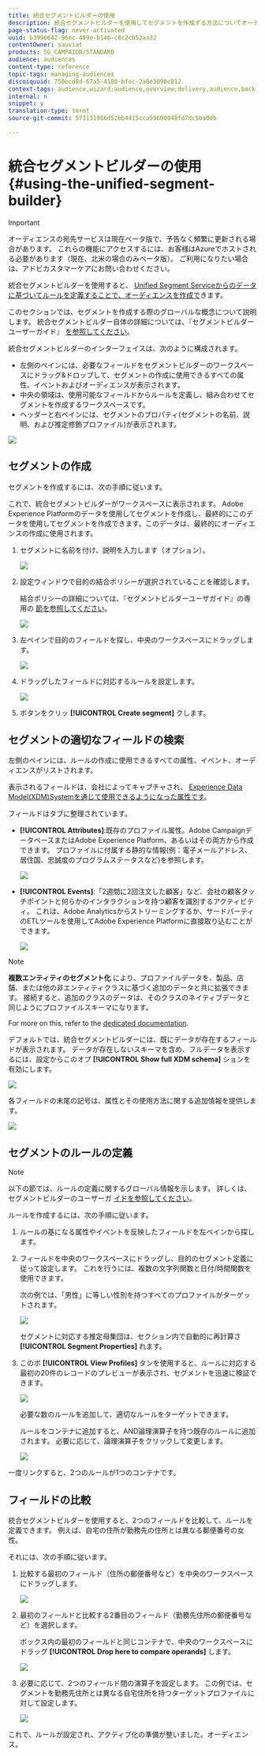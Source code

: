 ```yaml
---
title: 統合セグメントビルダーの使用
description: 統合セグメントビルダーを使用してセグメントを作成する方法についてオーディエンスします。
page-status-flag: never-activated
uuid: b3996642-96ec-489e-b146-c8c2cb52aa32
contentOwner: sauviat
products: SG_CAMPAIGN/STANDARD
audience: audiences
content-type: reference
topic-tags: managing-audiences
discoiquuid: 750ecd8d-67a5-4180-bfec-2a8e3098c812
context-tags: audience,wizard;audience,overview;delivery,audience,back
internal: n
snippet: y
translation-type: tm+mt
source-git-commit: 573131986d52bb4415cca59600048fd7dc5ba0db

---
```



# 統合セグメントビルダーの使用 {#using-the-unified-segment-builder}

>[!IMPORTANT]
>
>オーディエンスの宛先サービスは現在ベータ版で、予告なく頻繁に更新される場合があります。 これらの機能にアクセスするには、お客様はAzureでホストされる必要があります（現在、北米の場合のみベータ版）。 ご利用になりたい場合は、アドビカスタマーケアにお問い合わせください。

統合セグメントビルダーを使用すると、 [Unified Segment Serviceからのデータに基づいてルールを定義することで、オーディエンスを作成で](https://docs.adobe.com/content/help/en/experience-platform/profile/home.html)きます。

このセクションでは、セグメントを作成する際のグローバルな概念について説明します。 統合セグメントビルダー自体の詳細については、『セグメントビルダーユーザーガイド』 [を参照してください](https://docs.adobe.com/content/help/en/experience-platform/segmentation/ui/overview.html)。

統合セグメントビルダーのインターフェイスは、次のように構成されます。

* 左側のペインには、必要なフィールドをセグメントビルダーのワークスペースにドラッグ&amp;ドロップして、セグメントの作成に使用できるすべての属性、イベントおよびオーディエンスが表示されます。
* 中央の領域は、使用可能なフィールドからルールを定義し、組み合わせてセグメントを作成するワークスペースです。
* ヘッダーと右ペインには、セグメントのプロパティ(セグメントの名前、説明、および推定修飾プロファイル)が表示されます。

![](assets/aep_audiences_interface.png)

## セグメントの作成

セグメントを作成するには、次の手順に従います。

これで、統合セグメントビルダーがワークスペースに表示されます。 Adobe Experience Platformのデータを使用してセグメントを作成し、最終的にこのデータを使用してセグメントを作成できます。このデータは、最終的にオーディエンスの作成に使用されます。

1. セグメントに名前を付け、説明を入力します（オプション）。

   ![](assets/aep_audiences_creation_edit_name.png)

1. 設定ウィンドウで目的の結合ポリシーが選択されていることを確認します。

   結合ポリシーの詳細については、『セグメントビルダーユーザガイド』の専用の [節を参照してください](https://docs.adobe.com/content/help/en/experience-platform/segmentation/ui/overview.html)。

   ![](assets/aep_audiences_mergepolicy.png)

1. 左ペインで目的のフィールドを探し、中央のワークスペースにドラッグします。

   ![](assets/aep_audiences_dragfield.png)

1. ドラッグしたフィールドに対応するルールを設定します。

   ![](assets/aep_audiences_configure_rules.png)

1. ボタンをクリッ **[!UICONTROL Create segment]** クします。

## セグメントの適切なフィールドの検索

左側のペインには、ルールの作成に使用できるすべての属性、イベント、オーディエンスがリストされます。

表示されるフィールドは、会社によってキャプチャされ、 [Experience Data Model(XDM)Systemを通じて使用できるようになった属性です](https://docs.adobe.com/content/help/en/experience-platform/xdm/home.html)。

フィールドはタブに整理されています。

* **[!UICONTROL Attributes]**:既存のプロファイル属性。Adobe CampaignデータベースまたはAdobe Experience Platform、あるいはその両方から作成できます。 プロファイルに付属する静的な情報(例：電子メールアドレス、居住国、忠誠度のプログラムステータスなど)を参照します。

   ![](assets/aep_audiences_attributestab.png)

* **[!UICONTROL Events]**:「2週間に2回注文した顧客」など、会社の顧客タッチポイントと何らかのインタラクションを持つ顧客を識別するアクティビティ。 これは、Adobe Analyticsからストリーミングするか、サードパーティのETLツールを使用してAdobe Experience Platformに直接取り込むことができます。

   ![](assets/aep_audiences_eventstab.png)

>[!NOTE]
>
>**複数エンティティのセグメント化** により、プロファイルデータを、製品、店舗、または他の非エンティティクラスに基づく追加のデータと共に拡張できます。 接続すると、追加のクラスのデータは、そのクラスのネイティブデータと同じようにプロファイルスキーマになります。
>
>For more on this, refer to the [dedicated documentation](https://docs.adobe.com/content/help/en/experience-platform/segmentation/multi-entity-segmentation.html).

デフォルトでは、統合セグメントビルダーには、既にデータが存在するフィールドが表示されます。 データが存在しないスキーマを含め、フルデータを表示するには、設定からこのオプ **[!UICONTROL Show full XDM schema]** ションを有効にします。

![](assets/aep_audiences_populatedfields.png)

各フィールドの末尾の記号は、属性とその使用方法に関する追加情報を提供します。

![](assets/aep_audiences_isymbol.png)

## セグメントのルールの定義

>[!NOTE]
>
>以下の節では、ルールの定義に関するグローバル情報を示します。 詳しくは、セグメントビルダーのユーザーガ [イドを参照してください](https://docs.adobe.com/content/help/en/experience-platform/segmentation/ui/overview.html)。

ルールを作成するには、次の手順に従います。

1. ルールの基になる属性やイベントを反映したフィールドを左ペインから探します。

1. フィールドを中央のワークスペースにドラッグし、目的のセグメント定義に従って設定します。 これを行うには、複数の文字列関数と日付/時間関数を使用できます。

   次の例では、「男性」に等しい性別を持つすべてのプロファイルがターゲットされます。

   ![](assets/aep_audiences_malegender.png)

   セグメントに対応する推定母集団は、セクション内で自動的に再計算さ **[!UICONTROL Segment Properties]** れます。

1. このボ **[!UICONTROL View Profiles]** タンを使用すると、ルールに対応する最初の20件のレコードのプレビューが表示され、セグメントを迅速に検証できます。

   ![](assets/aep_audiences_samplepreview.png)

   必要な数のルールを追加して、適切なルールをターゲットできます。

   ルールをコンテナに追加すると、AND論理演算子を持つ既存のルールに追加されます。 必要に応じて、論理演算子をクリックして変更します。

   ![](assets/aep_audiences_andoperator.png)

一度リンクすると、2つのルールが1つのコンテナです。

## フィールドの比較

統合セグメントビルダーを使用すると、2つのフィールドを比較して、ルールを定義できます。 例えば、自宅の住所が勤務先の住所とは異なる郵便番号の女性。

それには、次の手順に従います。

1. 比較する最初のフィールド（住所の郵便番号など）を中央のワークスペースにドラッグします。

   ![](assets/aep_audiences_comparing_1.png)

1. 最初のフィールドと比較する2番目のフィールド（勤務先住所の郵便番号など）を選択します。

   ボックス内の最初のフィールドと同じコンテナで、中央のワークスペースにドラッグ **[!UICONTROL Drop here to compare operands]** します。

   ![](assets/aep_audiences_comparing_2.png)

1. 必要に応じて、2つのフィールド間の演算子を設定します。 この例では、セグメントを勤務先住所とは異なる自宅住所を持つターゲットプロファイルに対して設定します。

   ![](assets/aep_audiences_comparing_3.png)

これで、ルールが設定され、アクティブ化の準備が整いました。オーディエンス。
